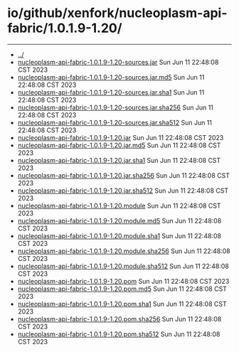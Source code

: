# io/github/xenfork/nucleoplasm-api-fabric/1.0.1.9-1.20/

---
- [../](../index.md)
- [nucleoplasm-api-fabric-1.0.1.9-1.20-sources.jar](nucleoplasm-api-fabric-1.0.1.9-1.20-sources.jar) Sun Jun 11 22:48:08 CST 2023
- [nucleoplasm-api-fabric-1.0.1.9-1.20-sources.jar.md5](nucleoplasm-api-fabric-1.0.1.9-1.20-sources.jar.md5) Sun Jun 11 22:48:08 CST 2023
- [nucleoplasm-api-fabric-1.0.1.9-1.20-sources.jar.sha1](nucleoplasm-api-fabric-1.0.1.9-1.20-sources.jar.sha1) Sun Jun 11 22:48:08 CST 2023
- [nucleoplasm-api-fabric-1.0.1.9-1.20-sources.jar.sha256](nucleoplasm-api-fabric-1.0.1.9-1.20-sources.jar.sha256) Sun Jun 11 22:48:08 CST 2023
- [nucleoplasm-api-fabric-1.0.1.9-1.20-sources.jar.sha512](nucleoplasm-api-fabric-1.0.1.9-1.20-sources.jar.sha512) Sun Jun 11 22:48:08 CST 2023
- [nucleoplasm-api-fabric-1.0.1.9-1.20.jar](nucleoplasm-api-fabric-1.0.1.9-1.20.jar) Sun Jun 11 22:48:08 CST 2023
- [nucleoplasm-api-fabric-1.0.1.9-1.20.jar.md5](nucleoplasm-api-fabric-1.0.1.9-1.20.jar.md5) Sun Jun 11 22:48:08 CST 2023
- [nucleoplasm-api-fabric-1.0.1.9-1.20.jar.sha1](nucleoplasm-api-fabric-1.0.1.9-1.20.jar.sha1) Sun Jun 11 22:48:08 CST 2023
- [nucleoplasm-api-fabric-1.0.1.9-1.20.jar.sha256](nucleoplasm-api-fabric-1.0.1.9-1.20.jar.sha256) Sun Jun 11 22:48:08 CST 2023
- [nucleoplasm-api-fabric-1.0.1.9-1.20.jar.sha512](nucleoplasm-api-fabric-1.0.1.9-1.20.jar.sha512) Sun Jun 11 22:48:08 CST 2023
- [nucleoplasm-api-fabric-1.0.1.9-1.20.module](nucleoplasm-api-fabric-1.0.1.9-1.20.module) Sun Jun 11 22:48:08 CST 2023
- [nucleoplasm-api-fabric-1.0.1.9-1.20.module.md5](nucleoplasm-api-fabric-1.0.1.9-1.20.module.md5) Sun Jun 11 22:48:08 CST 2023
- [nucleoplasm-api-fabric-1.0.1.9-1.20.module.sha1](nucleoplasm-api-fabric-1.0.1.9-1.20.module.sha1) Sun Jun 11 22:48:08 CST 2023
- [nucleoplasm-api-fabric-1.0.1.9-1.20.module.sha256](nucleoplasm-api-fabric-1.0.1.9-1.20.module.sha256) Sun Jun 11 22:48:08 CST 2023
- [nucleoplasm-api-fabric-1.0.1.9-1.20.module.sha512](nucleoplasm-api-fabric-1.0.1.9-1.20.module.sha512) Sun Jun 11 22:48:08 CST 2023
- [nucleoplasm-api-fabric-1.0.1.9-1.20.pom](nucleoplasm-api-fabric-1.0.1.9-1.20.pom) Sun Jun 11 22:48:08 CST 2023
- [nucleoplasm-api-fabric-1.0.1.9-1.20.pom.md5](nucleoplasm-api-fabric-1.0.1.9-1.20.pom.md5) Sun Jun 11 22:48:08 CST 2023
- [nucleoplasm-api-fabric-1.0.1.9-1.20.pom.sha1](nucleoplasm-api-fabric-1.0.1.9-1.20.pom.sha1) Sun Jun 11 22:48:08 CST 2023
- [nucleoplasm-api-fabric-1.0.1.9-1.20.pom.sha256](nucleoplasm-api-fabric-1.0.1.9-1.20.pom.sha256) Sun Jun 11 22:48:08 CST 2023
- [nucleoplasm-api-fabric-1.0.1.9-1.20.pom.sha512](nucleoplasm-api-fabric-1.0.1.9-1.20.pom.sha512) Sun Jun 11 22:48:08 CST 2023

